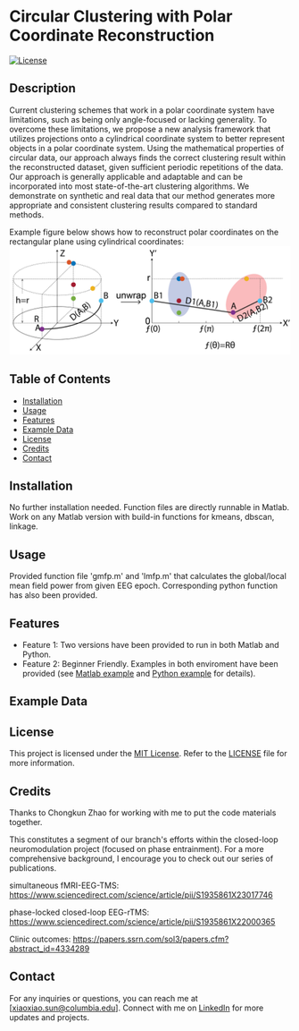 # Circular Clustering with Polar Coordinate Reconstruction

[![License](https://img.shields.io/badge/License-MIT-blue.svg)](https://opensource.org/licenses/MIT)

## Description

Current clustering schemes that work in a polar coordinate system have limitations, such as being only angle-focused or lacking generality. To overcome these limitations, we propose a new analysis framework that utilizes projections onto a cylindrical coordinate system to better represent objects in a polar coordinate system. Using the mathematical properties of circular data, our approach always finds the correct clustering result within the reconstructed dataset, given sufficient periodic repetitions of the data. Our approach is generally applicable and adaptable and can be incorporated into most state-of-the-art clustering algorithms. We demonstrate on synthetic and real data that our method generates more appropriate and consistent clustering results compared to standard methods.  

Example figure below shows how to reconstruct polar coordinates on the rectangular plane using cylindrical coordinates:
![Reconstruction](Fig2.png)


## Table of Contents

- [Installation](#installation)
- [Usage](#usage)
- [Features](#features)
- [Example Data](#exampledata)
- [License](#license)
- [Credits](#credits)
- [Contact](#contact)

## Installation

No further installation needed. Function files are directly runnable in Matlab. Work on any Matlab version with build-in functions for kmeans, dbscan, linkage. 

## Usage

Provided function file 'gmfp.m' and 'lmfp.m' that calculates the global/local mean field power from given EEG epoch. Corresponding python function has also been provided.   

## Features

- Feature 1: Two versions have been provided to run in both Matlab and Python. 
- Feature 2: Beginner Friendly. Examples in both enviroment have been provided (see [Matlab example](matlab/example.mlx) and [Python example](python/gmfp_example.ipynb) for details). 

## Example Data


## License

This project is licensed under the [MIT License](https://opensource.org/licenses/MIT). Refer to the [LICENSE](LICENSE) file for more information.

## Credits

Thanks to Chongkun Zhao for working with me to put the code materials together.

This constitutes a segment of our branch's efforts within the closed-loop neuromodulation project (focused on phase entrainment). For a more comprehensive background, I encourage you to check out our series of publications.

simultaneous fMRI-EEG-TMS: https://www.sciencedirect.com/science/article/pii/S1935861X23017746


phase-locked closed-loop EEG-rTMS: https://www.sciencedirect.com/science/article/pii/S1935861X22000365


Clinic outcomes: https://papers.ssrn.com/sol3/papers.cfm?abstract_id=4334289

## Contact

For any inquiries or questions, you can reach me at [xiaoxiao.sun@columbia.edu]. Connect with me on [LinkedIn](https://www.linkedin.com/in/xiaoxiao-sun-b66012274/) for more updates and projects.


